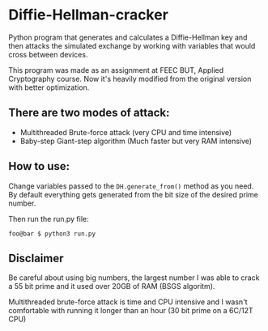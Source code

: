 # Diffie-Hellman-cracker

Python program that generates and calculates a Diffie-Hellman key and then attacks the simulated exchange by working with variables that would cross between devices.

This program was made as an assignment at FEEC BUT, Applied Cryptography course. Now it's heavily modified from the original version with better optimization.

## There are two modes of attack:

- Multithreaded Brute-force attack (very CPU and time intensive)
- Baby-step Giant-step algorithm (Much faster but very RAM intensive)

## How to use:

Change variables passed to the `DH.generate_from()` method as you need. By default everything gets generated from the bit size of the desired prime number.

Then run the run.py file:
```console
foo@bar $ python3 run.py
```

## Disclaimer

Be careful about using big numbers, the largest number I was able to crack a 55 bit prime and it used over 20GB of RAM (BSGS algoritm).

Multithreaded brute-force attack is time and CPU intensive and I wasn't comfortable with running it longer than an hour (30 bit prime on a 6C/12T CPU)
